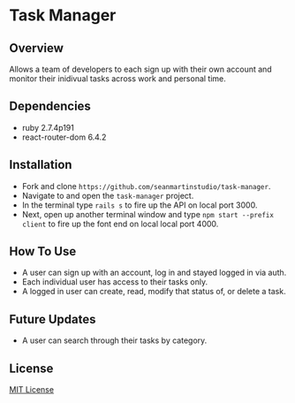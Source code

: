 # Task Manager

## Overview
Allows a team of developers to each sign up with their own account and monitor their inidivual tasks across work and personal time. 

## Dependencies
* ruby 2.7.4p191
* react-router-dom 6.4.2

## Installation
* Fork and clone `https://github.com/seanmartinstudio/task-manager`.
* Navigate to and open the `task-manager` project.
* In the terminal type `rails s` to fire up the API on local port 3000.
* Next, open up another terminal window and type `npm start --prefix client` to fire up the font end on local local port 4000.

## How To Use
* A user can sign up with an account, log in and stayed logged in via auth.
* Each individual user has access to their tasks only.
* A logged in user can create, read, modify that status of, or delete a task.

## Future Updates
* A user can search through their tasks by category. 

## License
[MIT License](https://opensource.org/licenses/MIT)
